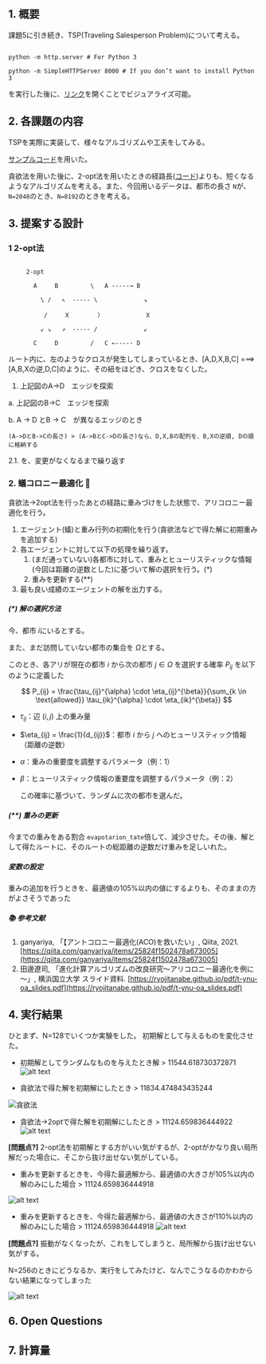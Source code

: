 ## 1. 概要

課題5に引き続き、TSP(Traveling Salesperson Problem)について考える。

```

python -m http.server # For Python 3

python -m SimpleHTTPServer 8000 # If you don’t want to install Python 3

```

を実行した後に、[リンク](http://localhost:8000/visualizer/build/default/)を開くことでビジュアライズ可能。

## 2. 各課題の内容

TSPを実際に実装して、様々なアルゴリズムや工夫をしてみる。

[サンプルコード](https://github.com/hayatoito/google-step-tsp)を用いた。

貪欲法を用いた後に、2-opt法を用いたときの経路長([コード](https://github.com/Rei-0a/STEP/tree/main/05_TSPChallenge))よりも、短くなるようなアルゴリズムを考える。また、今回用いるデータは、都市の長さ `N`が、`N=2048`のとき、`N=8192`のときを考える。

## 3. 提案する設計

### 1 2-opt法

```(python)

     2-opt

       A     B         \   A -----→ B

         \ /   ↖  ----- \             ↘

          /     X        〉            X 

         ↙ ↘   ↗  ----- /             ↙

       C     D         /   C ←----- D

```

ルート内に、左のようなクロスが発生してしまっているとき、[A,D,X,B,C] ===> [A,B,Xの逆,D,C]のように、その紐をほどき、クロスをなくした。

1. 上記図のA->D　エッジを探索

  a. 上記図のB->C　エッジを探索

  b. A -> D とB -> C　が異なるエッジのとき

    (A->DとB->Cの長さ) > (A->BとC->Dの長さ)なら、D,X,Bの配列を、B,Xの逆順, Dの順に格納する

2.1. を、変更がなくなるまで繰り返す

### 2. 蟻コロニー最適化 🐜

貪欲法→2opt法を行ったあとの経路に重みづけをした状態で、アリコロニー最適化を行う。

1. エージェント(蟻)と重み行列の初期化を行う(貪欲法などで得た解に初期重みを追加する)
2. 各エージェントに対して以下の処理を繰り返す。
   1. (まだ通っていない)各都市に対して、重みとヒューリスティックな情報(今回は距離の逆数とした)に基づいて解の選択を行う。(*)
   2. 重みを更新する(**)
3. 最も良い成績のエージェントの解を出力する。

##### (*) 解の選択方法

今、都市 $i$にいるとする。

また、まだ訪問していない都市の集合を $Ω$とする。

このとき、各アリが現在の都市 $i$ から次の都市 $j\in\Omega$ を選択する確率 $P_{ij}$ を以下のように定義した

$$
P_{ij} = \frac{\tau_{ij}^{\alpha} \cdot \eta_{ij}^{\beta}}{\sum_{k \in \text{allowed}} \tau_{ik}^{\alpha} \cdot \eta_{ik}^{\beta}}
$$

- $\tau_{ij}$：辺 $(i, j)$ 上の重み量
- $\eta_{ij} = \frac{1}{d_{ij}}$：都市 $i$ から $j$ へのヒューリスティック情報（距離の逆数）
- $\alpha$：重みの重要度を調整するパラメータ（例：1）
- $\beta$：ヒューリスティック情報の重要度を調整するパラメータ（例：2）

  この確率に基づいて、ランダムに次の都市を選んだ。

##### (**) 重みの更新

今までの重みをある割合 `evapotarion_tate`倍して、減少させた。その後、解として得たルートに、そのルートの総距離の逆数だけ重みを足しいれた。

##### 変数の設定

重みの追加を行うときを、最適値の105%以内の値にするよりも、そのままの方がよさそうであった

##### 📚 参考文献

1. ganyariya, 「【アントコロニー最適化(ACO)を救いたい」, Qiita, 2021.[https://qiita.com/ganyariya/items/25824f1502478a673005](https://qiita.com/ganyariya/items/25824f1502478a673005)
2. 田邊遼司, 「進化計算アルゴリズムの改良研究～アリコロニー最適化を例に～」, 横浜国立大学 スライド資料.
   [https://ryojitanabe.github.io/pdf/t-ynu-oa_slides.pdf](https://ryojitanabe.github.io/pdf/t-ynu-oa_slides.pdf)

## 4. 実行結果

ひとまず、N=128でいくつか実験をした。
初期解として与えるものを変化させた。

- 初期解としてランダムなものを与えたとき解 > 11544.618730372871
![alt text](Image/aco_random.png)

- 貪欲法で得た解を初期解にしたとき > 11834.474843435244

![貪欲法](Image/aco_greedy.png)

- 貪欲法→2optで得た解を初期解にしたとき > 11124.659836444922
![alt text](Image/aco_greedyto2opt.png)

**[問題点?]**
2-opt法を初期解とする方がいい気がするが、2-optがかなり良い局所解だった場合に、そこから抜け出せない気がしている。

- 重みを更新するときを、今得た最適解から、最適値の大きさが105%以内の解のみにした場合 > 11124.659836444918

![alt text](Image/aco_limit_add_weight.png)

- 重みを更新するときを、今得た最適解から、最適値の大きさが110%以内の解のみにした場合 > 11124.659836444918
![alt text](Image/aco_limit_add_weight_110.png)

**[問題点?]**
振動がなくなったが、これをしてしまうと、局所解から抜け出せない気がする。


N=256のときにどうなるか、実行をしてみたけど、なんでこうなるのかわからない結果になってしまった

![alt text](Image/aco_N256_1.png)




## 6. Open Questions
## 7. 計算量

